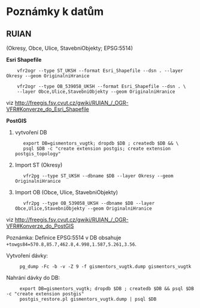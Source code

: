 Poznámky k datům
================

RUIAN 
-----

(Okresy, Obce, Ulice, StavebniObjekty; EPSG:5514)

**Esri Shapefile**

        vfr2ogr --type ST_UKSH --format Esri_Shapefile --dsn . --layer Okresy --geom OriginalniHranice

        vfr2ogr --type OB_539058_UKSH --format Esri_Shapefile --dsn . \
        --layer Obce,Ulice,StavebniObjekty --geom OriginalniHranice

viz http://freegis.fsv.cvut.cz/gwiki/RUIAN_/_OGR-VFR#Konverze_do_Esri_Shapefile

**PostGIS**

1) vytvoření DB

          export DB=gismentors_vugtk; dropdb $DB ; createdb $DB && \
          psql $DB -c "create extension postgis; create extension postgis_topology"

2) Import ST (Okresy)

          vfr2pg --type ST_UKSH --dbname $DB --layer Okresy --geom OriginalniHranice

3) Import OB (Obce, Ulice, StavebniObjekty)

          vfr2pg --type OB_539058_UKSH --dbname $DB --layer Obce,Ulice,StavebniObjekty --geom OriginalniHranice

viz http://freegis.fsv.cvut.cz/gwiki/RUIAN_/_OGR-VFR#Konverze_do_PostGIS

Poznámka: Definice EPSG:5514 v DB obsahuje `+towgs84=570.8,85.7,462.8,4.998,1.587,5.261,3.56`.

Vytvoření dávky:

         pg_dump -Fc -b -v -Z 9 -f gismentors_vugtk.dump gismentors_vugtk

Nahrání dávky do DB:

         export DB=gismentors_vugtk; dropdb $DB ; createdb $DB && psql $DB -c "create extension postgis"
         postgis_restore.pl gismentors_vugtk.dump | psql $DB
